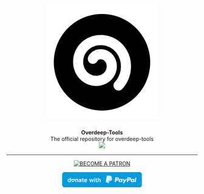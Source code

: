 # <div align="center">![overdeep-tools](logo/logo.png)</div>
</a></p>
<div align="center"><b>Overdeep-Tools</b></h2>
<div align="center">The official repository for overdeep-tools</h4>

<div align="center">
<a href="https://www.gnu.org/licenses/gpl-2.0" alt="License: GPLv2"><img src="https://img.shields.io/badge/License-GPL%20v2-blue.svg"></a>
</p>
<hr>

[![BECOME A PATRON](https://c5.patreon.com/external/logo/become_a_patron_button.png)](https://www.patreon.com/bePatron?u=107211169)

<a href="https://www.paypal.com/donate/?business=8VF78SSF7NM3N&no_recurring=0&item_name=Support+Overdeep+OS"><img src="others/paypal.svg" height="40"></a>
